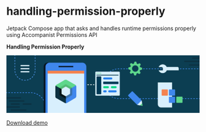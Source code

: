 # handling-permission-properly
Jetpack Compose app that asks and handles runtime permissions properly using Accompanist Permissions API

**Handling Permission Properly**

<img src="https://github.com/raheemadamboev/handling-permission-properly/blob/master/jetpack-compose-banner.png" />

<a href="https://github.com/raheemadamboev/handling-permission-properly/blob/master/app-debug.apk">Download demo</a>
